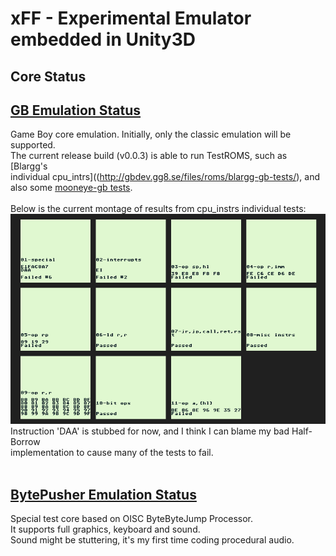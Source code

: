 # xFF - Experimental Emulator embedded in Unity3D

## Core Status ##
## [GB Emulation Status](GB_Status.md) ##
Game Boy core emulation. Initially, only the classic emulation will be supported.  
The current release build (v0.0.3) is able to run TestROMS, such as [Blargg's  
individual cpu_intrs]((http://gbdev.gg8.se/files/roms/blargg-gb-tests/), and also some [mooneye-gb tests](https://gekkio.fi/files/mooneye-gb/latest/).
<br>
<br>
Below is the current montage of results from cpu_instrs individual tests:
![Test ROM result](sshots/GB/cpu_instrs_individual.png)
<br>
Instruction 'DAA' is stubbed for now, and I think I can blame my bad Half-Borrow  
implementation to cause many of the tests to fail.
<br>
<br>

## [BytePusher Emulation Status](BytePusher_Status.md) ##
Special test core based on OISC ByteByteJump Processor.  
It supports full graphics, keyboard and sound.  
Sound might be stuttering, it's my first time coding procedural audio.
